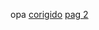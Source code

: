 opa
<a href="https://vinicius-melo-01.github.io/pasta-html-css/desafio/Nova pasta/jeito certo.html" target="_blank"> corigido</a>
<a href="https://vinicius-melo-01.github.io/pasta-html-css/desafio/ex011/EX011.html" target="_blank"> pag 2</a>
